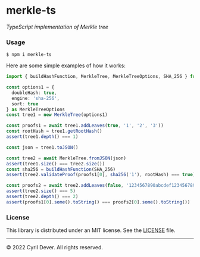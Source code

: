# merkle-ts
_TypeScript implementation of Merkle tree_


### Usage

```console
$ npm i merkle-ts
```

Here are some simple examples of how it works:
```typescript
import { buildHashFunction, MerkleTree, MerkleTreeOptions, SHA_256 } from 'merkle-ts'

const options1 = {
  doubleHash: true,
  engine: 'sha-256',
  sort: true
} as MerkleTreeOptions
const tree1 = new MerkleTree(options1)

const proofs1 = await tree1.addLeaves(true, '1', '2', '3'))
const rootHash = tree1.getRootHash()
assert(tree1.depth() === 1)

const json = tree1.toJSON()

const tree2 = await MerkleTree.fromJSON(json)
assert(tree1.size() === tree2.size())
const sha256 = buildHashFunction(SHA_256)
assert(tree2.validateProof(proofs1[0], sha256('1'), rootHash) === true)

const proofs2 = await tree2.addLeaves(false, '1234567890abcdef1234567890abcdef1234567890abcdef1234567890abcdef', 'abcdef0123456789abcdef0123456789abcdef0123456789abcdef0123456789')
assert(tree2.size() === 5)
assert(tree2.depth() === 2)
assert(proofs1[0].some().toString() === proofs2[0].some().toString())
```


### License

This library is distributed under an MIT license.
See the [LICENSE](LICENSE) file.


<hr />
&copy; 2022 Cyril Dever. All rights reserved.